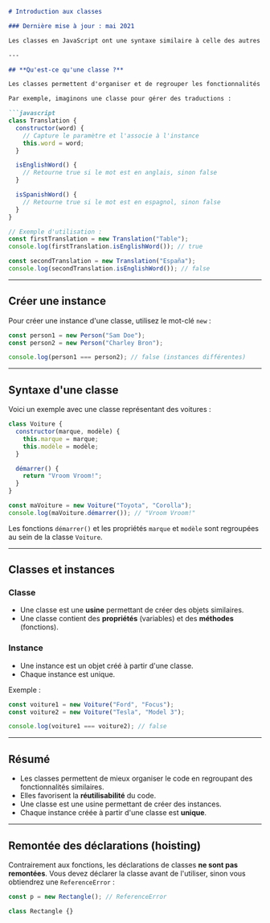 ```markdown
# Introduction aux classes

### Dernière mise à jour : mai 2021

Les classes en JavaScript ont une syntaxe similaire à celle des autres langages de programmation orientés objet. Elles permettent de créer des objets partageant des caractéristiques ou des comportements communs. Cependant, JavaScript reste un langage orienté objet basé sur les prototypes, même si la syntaxe des classes a été introduite pour faciliter son utilisation par des développeurs habitués aux langages basés sur les classes.

---

## **Qu'est-ce qu'une classe ?**

Les classes permettent d'organiser et de regrouper les fonctionnalités similaires (variables et fonctions) dans une seule entité, tout en favorisant la réutilisabilité du code.

Par exemple, imaginons une classe pour gérer des traductions :

```javascript
class Translation {
  constructor(word) {
    // Capture le paramètre et l'associe à l'instance
    this.word = word;
  }

  isEnglishWord() {
    // Retourne true si le mot est en anglais, sinon false
  }

  isSpanishWord() {
    // Retourne true si le mot est en espagnol, sinon false
  }
}

// Exemple d'utilisation :
const firstTranslation = new Translation("Table");
console.log(firstTranslation.isEnglishWord()); // true

const secondTranslation = new Translation("España");
console.log(secondTranslation.isEnglishWord()); // false
```

---

## **Créer une instance**

Pour créer une instance d'une classe, utilisez le mot-clé `new` :

```javascript
const person1 = new Person("Sam Doe");
const person2 = new Person("Charley Bron");

console.log(person1 === person2); // false (instances différentes)
```

---

## **Syntaxe d'une classe**

Voici un exemple avec une classe représentant des voitures :

```javascript
class Voiture {
  constructor(marque, modèle) {
    this.marque = marque;
    this.modèle = modèle;
  }

  démarrer() {
    return "Vroom Vroom!";
  }
}

const maVoiture = new Voiture("Toyota", "Corolla");
console.log(maVoiture.démarrer()); // "Vroom Vroom!"
```

Les fonctions `démarrer()` et les propriétés `marque` et `modèle` sont regroupées au sein de la classe `Voiture`.

---

## **Classes et instances**

### **Classe**
- Une classe est une **usine** permettant de créer des objets similaires.
- Une classe contient des **propriétés** (variables) et des **méthodes** (fonctions).

### **Instance**
- Une instance est un objet créé à partir d'une classe.
- Chaque instance est unique.

Exemple :

```javascript
const voiture1 = new Voiture("Ford", "Focus");
const voiture2 = new Voiture("Tesla", "Model 3");

console.log(voiture1 === voiture2); // false
```

---

## **Résumé**

- Les classes permettent de mieux organiser le code en regroupant des fonctionnalités similaires.
- Elles favorisent la **réutilisabilité** du code.
- Une classe est une usine permettant de créer des instances.
- Chaque instance créée à partir d'une classe est **unique**.

---

## **Remontée des déclarations (hoisting)**

Contrairement aux fonctions, les déclarations de classes **ne sont pas remontées**. Vous devez déclarer la classe avant de l'utiliser, sinon vous obtiendrez une `ReferenceError` :

```javascript
const p = new Rectangle(); // ReferenceError

class Rectangle {}
```
```